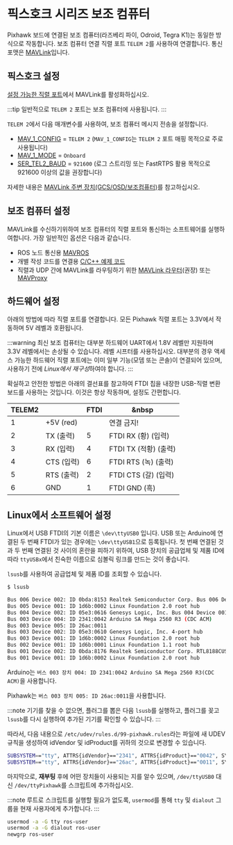 # 픽스호크 시리즈 보조 컴퓨터

Pixhawk 보드에 연결된 보조 컴퓨터(라즈베리 파이, Odroid, Tegra K1)는  동일한 방식으로 작동합니다. 보조 컴퓨터 연결 직렬 포트 `TELEM 2`를 사용하여 연결합니다. 통신 포맷은 [MAVLink](https://mavlink.io/en/)입니다.

## 픽스호크 설정

[설정 가능한 직렬 포트](../peripherals/serial_configuration.md)에서 MAVLink를 활성화하십시오.

:::tip
일반적으로 `TELEM 2` 포트는 보조 컴퓨터에 사용됩니다.
:::

`TELEM 2`에서 다음 매개변수를 사용하여, 보조 컴퓨터 메시지 전송을 설정합니다.
* [MAV_1_CONFIG](../advanced_config/parameter_reference.md#MAV_1_CONFIG) = `TELEM 2` (`MAV_1_CONFIG`는 `TELEM 2` 포트 매핑 목적으로 주로 사용됩니다)
* [MAV_1_MODE](../advanced_config/parameter_reference.md#MAV_1_MODE) = `Onboard`
* [SER_TEL2_BAUD](../advanced_config/parameter_reference.md#SER_TEL2_BAUD) = `921600` (로그 스트리밍 또는 FastRTPS 활용 목적으로 921600 이상의 값을 권장합니다)

자세한 내용은 [MAVLink 주변 장치(GCS/OSD/보조컴퓨터)](../peripherals/mavlink_peripherals.md)를 참고하십시오.


## 보조 컴퓨터 설정

MAVLink를 수신하기위하여 보조 컴퓨터의 직렬 포트와 통신하는 소프트웨어를 실행하여합니다. 가장 일반적인 옵션은 다음과 같습니다.

  * ROS 노드 통신용 [MAVROS](../ros/mavros_installation.md)
  * 개별 작성 코드를 연결용 [C/C++ 예제 코드](https://github.com/mavlink/c_uart_interface_example)
  * 직렬과 UDP 간에 MAVLink를 라우팅하기 위한 [MAVLink 라우터](https://github.com/intel/mavlink-router)(권장) 또는 [MAVProxy](https://ardupilot.org/mavproxy/)

## 하드웨어 설정

아래의 방법에 따라 직렬 포트를 연결합니다. 모든 Pixhawk 직렬 포트는 3.3V에서 작동하며 5V 레벨과 호환됩니다.

:::warning
최신 보조 컴퓨터는 대부분 하드웨어 UART에서 1.8V 레벨만 지원하며 3.3V 레벨에서는  손상될 수 있습니다. 레벨 시프터를 사용하십시오. 대부분의 경우 액세스 가능한 하드웨어 직렬 포트에는 이미 일부 기능(모뎀 또는 콘솔)이 연결되어 있으며, 사용하기 전에 *Linux에서 재구성*하여야 합니다.
:::

확실하고 안전한 방법은 아래의 결선표를 참고하여 FTDI 칩을 내장한 USB-직렬 변환 보드를 사용하는 것입니다. 이것은 항상 작동하며, 설정도 간편합니다.

| TELEM2 |           | FTDI | &nbsp             |
| ------ | --------- | ---- | ----------------- |
| 1      | +5V (red) |      | 연결 금지!            |
| 2      | TX  (출력)  | 5    | FTDI RX (황) (입력)  |
| 3      | RX  (입력)  | 4    | FTDI TX (적황) (출력) |
| 4      | CTS (입력)  | 6    | FTDI RTS (녹) (출력) |
| 5      | RTS (출력)  | 2    | FTDI CTS (갈) (입력) |
| 6      | GND       | 1    | FTDI GND (흑)      |

## Linux에서 소프트웨어 설정

Linux에서 USB FTDI의 기본 이름은 `\dev\ttyUSB0` 입니다. USB 또는 Arduino에 연결된 두 번째 FTDI가 있는 경우에는 `\dev\ttyUSB1`으로 등록됩니다. 첫 번째 연결된 것과 두 번째 연결된 것 사이의 혼란을 피하기 위하여, USB 장치의 공급업체 및 제품 ID에 따라 `ttyUSBx`에서 친숙한 이름으로 심볼릭 링크를 만드는 것이 좋습니다.

`lsusb`를 사용하여 공급업체 및 제품 ID를 조회할 수 있습니다.

```sh
$ lsusb

Bus 006 Device 002: ID 0bda:8153 Realtek Semiconductor Corp. Bus 006 Device 001: ID 1d6b:0003 Linux Foundation 3.0 root hub
Bus 005 Device 001: ID 1d6b:0002 Linux Foundation 2.0 root hub
Bus 004 Device 002: ID 05e3:0616 Genesys Logic, Inc. Bus 004 Device 001: ID 1d6b:0003 Linux Foundation 3.0 root hub
Bus 003 Device 004: ID 2341:0042 Arduino SA Mega 2560 R3 (CDC ACM)
Bus 003 Device 005: ID 26ac:0011
Bus 003 Device 002: ID 05e3:0610 Genesys Logic, Inc. 4-port hub
Bus 003 Device 001: ID 1d6b:0002 Linux Foundation 2.0 root hub
Bus 002 Device 001: ID 1d6b:0001 Linux Foundation 1.1 root hub
Bus 001 Device 002: ID 0bda:8176 Realtek Semiconductor Corp. RTL8188CUS 802.11n WLAN Adapter
Bus 001 Device 001: ID 1d6b:0002 Linux Foundation 2.0 root hub
```

Arduino는 `버스 003 장치 004: ID 2341:0042 Arduino SA Mega 2560 R3(CDC ACM)`을 사용합니다.

Pixhawk는 `버스 003 장치 005: ID 26ac:0011`을 사용합니다.

:::note
기기를 찾을 수 없으면, 플러그를 뽑은 다음 `lsusb`를 실행하고, 플러그를 꽂고 `lsusb`를 다시 실행하여 추가된 기기를 확인할 수 있습니다.
:::

따라서, 다음 내용으로 `/etc/udev/rules.d/99-pixhawk.rules`라는 파일에 새 UDEV 규칙을 생성하여 idVendor 및 idProduct를 귀하의 것으로 변경할 수 있습니다.

```sh
SUBSYSTEM=="tty", ATTRS{idVendor}=="2341", ATTRS{idProduct}=="0042", SYMLINK+="ttyArduino"
SUBSYSTEM=="tty", ATTRS{idVendor}=="26ac", ATTRS{idProduct}=="0011", SYMLINK+="ttyPixhawk"
```

마지막으로, **재부팅** 후에 어떤 장치들이 사용되는 지를 알수 있으며, `/dev/ttyUSB0` 대신 `/dev/ttyPixhawk`를 스크립트에 추가하십시오.

:::note
루트로 스크립트를 실행할 필요가 없도록, `usermod`를 통해 `tty` 및 `dialout` 그룹을 현재 사용자에게 추가합니다.
:::

```sh
usermod -a -G tty ros-user
usermod -a -G dialout ros-user
newgrp ros-user
```
